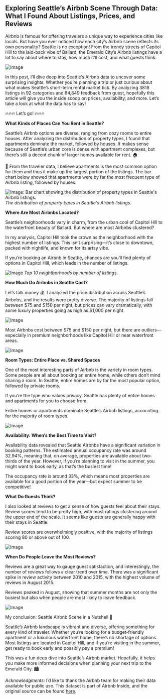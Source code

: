 ## Exploring Seattle’s Airbnb Scene Through Data: What I Found About Listings, Prices, and Reviews

Airbnb is famous for offering travelers a unique way to experience cities like locals. But have you ever noticed how each city’s Airbnb scene reflects its own personality? Seattle is no exception! From the trendy streets of Capitol Hill to the laid-back vibe of Ballard, the Emerald City’s Airbnb listings have a lot to say about where to stay, how much it’ll cost, and what guests think.

![Image](./imgs/Airbnb_April23JPEG.jpg)

In this post, I’ll dive deep into Seattle’s Airbnb data to uncover some surprising insights. Whether you’re planning a trip or just curious about what makes Seattle’s short-term rental market tick. By analyzing 3818 listings in 92 categories and 84,849 feedback from guest, hopefully this article will give you the inside scoop on prices, availability, and more. Let’s take a look at what the data has to say!

🔥🔥🔥 Let’s go! 🔥🔥🔥

**What Kinds of Places Can You Rent in Seattle?**

Seattle’s Airbnb options are diverse, ranging from cozy rooms to entire houses. After analyzing the distribution of property types, I found that apartments dominate the market, followed by houses. It makes sense because of Seattle’s urban core is dense with apartment complexes, but there’s still a decent chunk of larger homes available for rent. 🏠

🧐 From the traveler data, I believe apartments is the most common option for them and thus it make up the largest portion of the listings. The bar chart below showed that apartments were by far the most frequent type of Airbnb listing, followed by houses.

![Image: Bar chart showing the distribution of property types in Seattle's Airbnb listings.](./imgs/property_type_distribution.png)
*The distribution of property types in Seattle's Airbnb listings.*

**Where Are Most Airbnbs Located?**

Seattle’s neighborhoods vary in charm, from the urban cool of Capitol Hill to the waterfront beauty of Ballard. But where are most Airbnbs clustered?

In my analysis, Capitol Hill took the crown as the neighborhood with the highest number of listings. This isn’t surprising—it’s close to downtown, packed with nightlife, and known for its artsy vibe.

If you’re booking an Airbnb in Seattle, chances are you’ll find plenty of options in Capitol Hill, which leads in the number of listings.

![Image](./imgs/Top%2010%20Neighborhoods%20by%20Number%20of%20Listings.png)
*Top 10 neightborhoods by number of listings.*


**How Much Do Airbnbs in Seattle Cost?**

Let’s talk money 💰. I analyzed the price distribution across Seattle’s Airbnbs, and the results were pretty diverse. The majority of listings fall between \$75 and \$150 per night, but prices can vary dramatically, with some luxury properties going as high as \$1,000 per night.

![Image](./imgs/price_distribution.png)

Most Airbnbs cost between \$75 and \$150 per night, but there are outliers—especially in premium neighborhoods like Capitol Hill or near waterfront areas.

![Image](./imgs/price_by_room_type.png)


**Room Types: Entire Place vs. Shared Spaces**

One of the most interesting parts of Airbnb is the variety in room types. Some people are all about booking an entire home, while others don’t mind sharing a room. In Seattle, entire homes are by far the most popular option, followed by private rooms.

If you’re the type who values privacy, Seattle has plenty of entire homes and apartments for you to choose from.

Entire homes or apartments dominate Seattle’s Airbnb listings, accounting for the majority of room types.

![Image](./imgs/room_type_preferences.png)


**Availability: When’s the Best Time to Visit?**

Availability data revealed that Seattle Airbnbs have a significant variation in booking patterns. The estimated annual occupancy rate was around 32.94%, meaning that, on average, properties are available about two-thirds of the year. However, if you’re planning to visit in the summer, you might want to book early, as that’s the busiest time!

The occupancy rate is around 33%, which means most properties are available for a good portion of the year—but expect summer to be competitive!

**What Do Guests Think?**

I also looked at reviews to get a sense of how guests feel about their stays. Review scores tend to be pretty high, with most ratings clustering around the upper end of the scale. It seems like guests are generally happy with their stays in Seattle.

Review scores are overwhelmingly positive, with the majority of listings scoring 80 or above out of 100.

![Image](./imgs/review_scores_rating_distribution.png)

**When Do People Leave the Most Reviews?**

Reviews are a great way to gauge guest satisfaction, and interestingly, the number of reviews follows a clear trend over time. There was a significant spike in review activity between 2010 and 2015, with the highest volume of reviews in August 2015.

Reviews peaked in August, showing that summer months are not only the busiest but also when people are most likely to leave feedback.

![Image](./imgs/monthly_reviews_2010_2015.png)


My conclusion: Seattle Airbnb Scene in a Nutshell 🌆

Seattle’s Airbnb landscape is vibrant and diverse, offering something for every kind of traveler. Whether you’re looking for a budget-friendly apartment or a luxurious waterfront home, there’s no shortage of options. Most listings are located in Capitol Hill, and if you’re visiting in the summer, get ready to book early and possibly pay a premium!

This was a fun deep dive into Seattle’s Airbnb market. Hopefully, it helps you make more informed decisions when planning your next trip to the Emerald City. 🏙️

*Acknowledgments:*
I’d like to thank the Airbnb team for making their data available for public use. This dataset is part of Airbnb Inside, and the original source can be found [here](http://insideairbnb.com/get-the-data.html).
